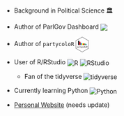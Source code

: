 - Background in Political Science 🏛

- Author of ParlGov Dashboard <img align="center" width="30px" src="https://github.com/lwarode/ParlGov_Dashboard/blob/main/pg_dashboard_sticker.png"/> 
- Author of `partycoloR` <img align="center" width="30px" src="https://github.com/lwarode/partycoloR/blob/master/partycoloR_sticker.png"/>

- User of R/RStudio <img align="center" alt="R" width="30px" src="https://www.r-project.org/Rlogo.png"/> <img align="center" alt="RStudio" width="60px" src="https://d33wubrfki0l68.cloudfront.net/62bcc8535a06077094ca3c29c383e37ad7334311/a263f/assets/img/logo.svg"/> 
   - Fan of the tidyverse <img align="center" alt="tidyverse" width="30px" src="https://tidyverse.tidyverse.org/articles/tidyverse-logo.png"/>
   
- Currently learning Python <img align="center" alt="Python" width="30px" src="https://upload.wikimedia.org/wikipedia/commons/c/c3/Python-logo-notext.svg"/>

- [Personal Website](https://lwarode.github.io/) (needs update)
